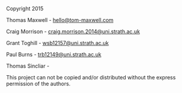 Copyright 2015


Thomas Maxwell		- hello@tom-maxwell.com

Craig Morrison		- craig.morrison.2014@uni.strath.ac.uk

Grant Toghill		- wsb12157@uni.strath.ac.uk

Paul Burns			- trb12149@uni.strath.ac.uk

Thomas Sincliar		- 


This project can not be copied and/or distributed without the express permission of the authors.